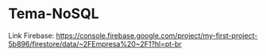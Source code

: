 # Tema-NoSQL

Link Firebase:
https://console.firebase.google.com/project/my-first-project-5b896/firestore/data/~2FEmpresa%20~2F1?hl=pt-br
